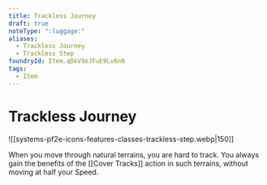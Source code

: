 ```yaml
---
title: Trackless Journey
draft: true
noteType: ":luggage:"
aliases:
  - Trackless Journey
  - Trackless Step
foundryId: Item.qDkV9oJFuE9Lv6n0
tags:
  - Item
---
```


# Trackless Journey
![[systems-pf2e-icons-features-classes-trackless-step.webp|150]]

When you move through natural terrains, you are hard to track. You always gain the benefits of the [[Cover Tracks]] action in such terrains, without moving at half your Speed.
